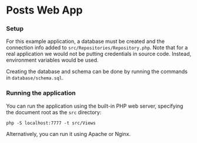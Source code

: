 # Posts Web App

### Setup

For this example application, a database must be created and the connection info added to `src/Repositories/Repository.php`.
Note that for a real application we would not be putting credentials in source code. Instead, environment variables would be used.

Creating the database and schema can be done by running the commands in `database/schema.sql`.

### Running the application
You can run the application using the built-in PHP web server, specifying the document root as the `src` directory:

```
php -S localhost:7777 -t src/Views
```

Alternatively, you can run it using Apache or Nginx.
